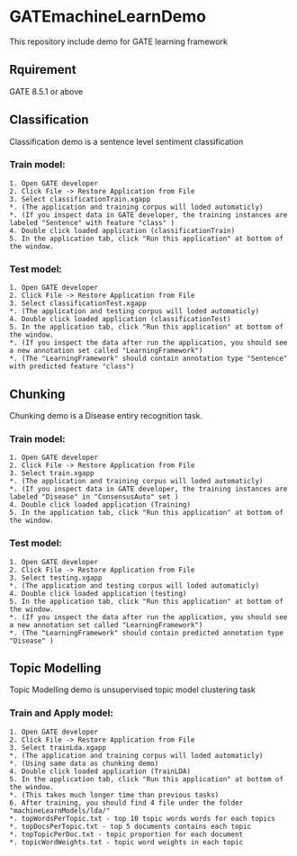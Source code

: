 # GATEmachineLearnDemo
This repository include demo for GATE learning framework

## Rquirement
GATE 8.5.1 or above


## Classification
Classification demo is a sentence level sentiment classification 
### Train model:
    1. Open GATE developer
    2. Click File -> Restore Application from File
    3. Select classificationTrain.xgapp
    *. (The application and training corpus will loded automaticly)
    *. (If you inspect data in GATE developer, the training instances are labeled "Sentence" with feature "class" )
    4. Double click loaded application (classificationTrain)
    5. In the application tab, click "Run this application" at bottom of the window.
    
### Test model:
    1. Open GATE developer
    2. Click File -> Restore Application from File
    3. Select classificationTest.xgapp
    *. (The application and testing corpus will loded automaticly)
    4. Double click loaded application (classificationTest)
    5. In the application tab, click "Run this application" at bottom of the window.    
    *. (If you inspect the data after run the application, you should see a new annotation set called "LearningFramework")
    *. (The "LearningFramework" should contain annotation type "Sentence" with predicted feature "class")


## Chunking
Chunking demo is a Disease entiry recognition task. 
### Train model:
    1. Open GATE developer
    2. Click File -> Restore Application from File
    3. Select train.xgapp
    *. (The application and training corpus will loded automaticly)
    *. (If you inspect data in GATE developer, the training instances are labeled "Disease" in "ConsensusAuto" set )
    4. Double click loaded application (Training)
    5. In the application tab, click "Run this application" at bottom of the window.
    
### Test model:
    1. Open GATE developer
    2. Click File -> Restore Application from File
    3. Select testing.xgapp
    *. (The application and testing corpus will loded automaticly)
    4. Double click loaded application (testing)
    5. In the application tab, click "Run this application" at bottom of the window.    
    *. (If you inspect the data after run the application, you should see a new annotation set called "LearningFramework")
    *. (The "LearningFramework" should contain predicted annotation type "Disease" )
    
## Topic Modelling
Topic Modelling demo is unsupervised topic model clustering task
### Train and Apply model:
    1. Open GATE developer
    2. Click File -> Restore Application from File
    3. Select trainLda.xgapp
    *. (The application and training corpus will loded automaticly)
    *. (Using same data as chunking demo)
    4. Double click loaded application (TrainLDA)
    5. In the application tab, click "Run this application" at bottom of the window.
    *. (This takes much longer time than previous tasks)
    6. After training, you should find 4 file under the folder "machineLearnModels/lda/"
    *. topWordsPerTopic.txt - top 10 topic words words for each topics 
    *. topDocsPerTopic.txt - top 5 documents contains each topic
    *. topTopicPerDoc.txt - topic proportion for each document
    *. topicWordWeights.txt - topic word weights in each topic
    



